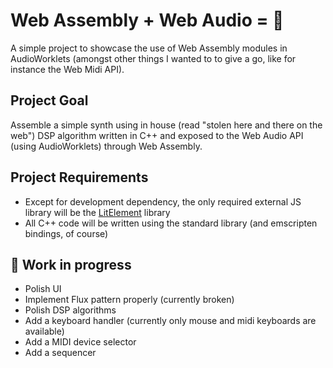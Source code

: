 # Web Assembly + Web Audio = :green_heart:

A simple project to showcase the use of Web Assembly modules in AudioWorklets (amongst other things I wanted to to give a go, like for instance the Web Midi API).

## Project Goal

Assemble a simple synth using in house (read "stolen here and there on the web") DSP algorithm written in C++ and exposed to the Web Audio API (using AudioWorklets) through Web Assembly.

## Project Requirements

- Except for development dependency, the only required external JS library will be the [LitElement](https://lit-element.polymer-project.org/) library
- All C++ code will be written using the standard library (and emscripten bindings, of course)

## :construction: Work in progress

- Polish UI
- Implement Flux pattern properly (currently broken)
- Polish DSP algorithms
- Add a keyboard handler (currently only mouse and midi keyboards are available)
- Add a MIDI device selector
- Add a sequencer
